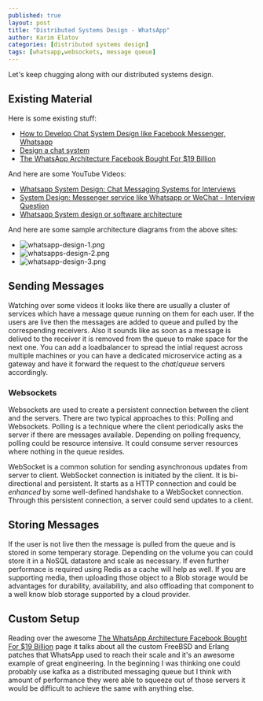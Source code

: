 ```yaml
---
published: true
layout: post
title: "Distributed Systems Design - WhatsApp"
author: Karim Elatov
categories: [distributed systems design]
tags: [whatsapp,websockets, message queue]
---
```


Let's keep chugging along with our distributed systems design.

## Existing Material
Here is some existing stuff:

* [How to Develop Chat System Design like Facebook Messenger, Whatsapp](https://www.cronj.com/blog/how-to-develop-chat-system-design-like-facebook-messenger/)
* [Design a chat system](https://systeminterview.com/design-a-chat-system.php)
* [The WhatsApp Architecture Facebook Bought For $19 Billion](http://highscalability.com/blog/2014/2/26/the-whatsapp-architecture-facebook-bought-for-19-billion.html)

And here are some YouTube Videos:

* [Whatsapp System Design: Chat Messaging Systems for Interviews](https://www.youtube.com/watch?v=vvhC64hQZMk)
* [System Design: Messenger service like Whatsapp or WeChat - Interview Question](https://www.youtube.com/watch?v=5m0L0k8ZtEs)
* [Whatsapp System design or software architecture](https://www.youtube.com/watch?v=L7LtmfFYjc4)

And here are some sample architecture diagrams from the above sites:

* ![whatsapp-design-1.png](https://res.cloudinary.com/elatov/image/upload/v1611970217/blog-pics/dsd-whatsapp/whatsapp-design-1.png)
* ![whatsapps-design-2.png](https://res.cloudinary.com/elatov/image/upload/v1611970217/blog-pics/dsd-whatsapp/whatsapps-design-2.png)
* ![whatsapp-design-3.png](https://res.cloudinary.com/elatov/image/upload/v1611970217/blog-pics/dsd-whatsapp/whatsapp-design-3.png)

## Sending Messages
Watching over some videos it looks like there are usually a cluster of services which have a message queue running on them for each user. If the users are live then the messages are added to queue and pulled by the correspending receivers. Also it sounds like as soon as a message is delived to the receiver it is removed from the queue to make space for the next one. You can add a loadbalancer to spread the intial request across multiple machines or you can have a dedicated microservice acting as a gateway and have it forward the request to the *chat*/*queue* servers accordingly. 

### Websockets
Websockets are used to create a persistent connection between the client and the servers. There are two typical approaches to this: Polling and Websockets. Polling is a technique where the client periodically asks the server if there are messages available. Depending on polling frequency, polling could be resource intensive. It could consume server resources where nothing in the queue resides. 

WebSocket is a common solution for sending asynchronous updates from server to client. WebSocket connection is initiated by the client. It is bi-directional and persistent. It starts as a HTTP connection and could be *enhanced* by some well-defined handshake to a WebSocket connection. Through this persistent connection, a server could send updates to a client. 

## Storing Messages
If the user is not live then the message is pulled from the queue and is stored in some temperary storage. Depending on the volume you can could store it in a NoSQL datastore and scale as necessary. If even further performace is required using Redis as a cache will help as well. If you are supporting media, then uploading those object to a Blob storage would be advantages for durability, availability, and also offloading that component to a well know blob storage supported by a cloud provider.

## Custom Setup
Reading over the awesome [The WhatsApp Architecture Facebook Bought For $19 Billion](http://highscalability.com/blog/2014/2/26/the-whatsapp-architecture-facebook-bought-for-19-billion.html) page it talks about all the custom FreeBSD and Erlang patches that WhatsApp used to reach their scale and it's an awesome example of great engineering. In the beginning I was thinking one could probably use kafka as a distributed messaging queue but I think with amount of performance they were able to squeeze out of those servers it would be difficult to achieve the same with anything else. 
